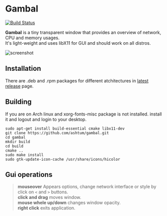 # Gambal

[![Build Status](https://travis-ci.com/ashtum/gambal.svg?branch=master)](https://travis-ci.com/ashtum/gambal)

**Gambal** is a tiny transparent window that provides an overview of network, CPU and memory usages.  
It's light-weight and uses libX11 for GUI and should work on all distros.

![screenshot](https://user-images.githubusercontent.com/11743154/106142151-5e44a100-6186-11eb-81fa-652f4a794d3e.gif)

## Installation

There are .deb and .rpm packages for different atchitectures in [latest release](https://github.com/ashtum/gambal/releases/latest) page.

## Building

If you are on Arch linux and xorg-fonts-misc package is not installed. install it and logout and login to your desktop.

```shell
sudo apt-get install build-essential cmake libx11-dev
git clone https://github.com/ashtum/gambal.git
cd gambal
mkdir build
cd build
cmake ..
sudo make install
sudo gtk-update-icon-cache /usr/share/icons/hicolor
```

## Gui operations

> **mouseover** Appears options, change network interface or style by click on `<` and `>` buttons.  
> **click and drag** moves window.  
> **mouse whele up/down** changes window opacity.  
> **right click** exits application.  
